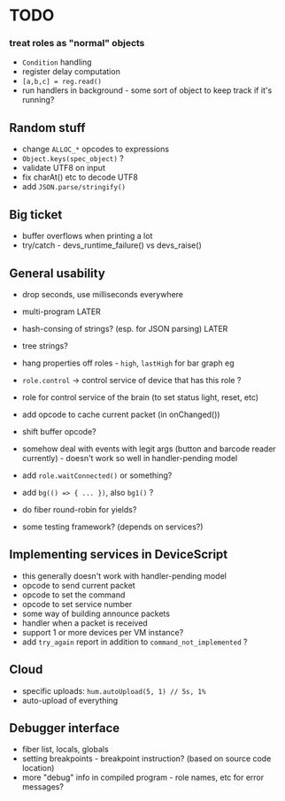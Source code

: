 # TODO

### treat roles as "normal" objects
* `Condition` handling
* register delay computation
* `[a,b,c] = reg.read()`
* run handlers in background - some sort of object to keep track if it's running?

## Random stuff
* change `ALLOC_*` opcodes to expressions
* `Object.keys(spec_object)` ?
* validate UTF8 on input
* fix charAt() etc to decode UTF8
* add `JSON.parse/stringify()`

## Big ticket
* buffer overflows when printing a lot
* try/catch - devs_runtime_failure() vs devs_raise()

## General usability

* drop seconds, use milliseconds everywhere
* multi-program LATER
* hash-consing of strings? (esp. for JSON parsing) LATER
* tree strings?

* hang properties off roles - `high`, `lastHigh` for bar graph eg
* `role.control` -> control service of device that has this role ?
* role for control service of the brain (to set status light, reset, etc)
* add opcode to cache current packet (in onChanged())
* shift buffer opcode?
* somehow deal with events with legit args (button and barcode reader currently) - doesn't work so well in handler-pending model
* add `role.waitConnected()` or something?
* add `bg(() => { ... })`, also `bg1()` ?
* do fiber round-robin for yields?
* some testing framework? (depends on services?)

## Implementing services in DeviceScript

* this generally doesn't work with handler-pending model
* opcode to send current packet
* opcode to set the command
* opcode to set service number
* some way of building announce packets
* handler when a packet is received
* support 1 or more devices per VM instance?
* add `try_again` report in addition to `command_not_implemented` ?

## Cloud

* specific uploads: `hum.autoUpload(5, 1) // 5s, 1%`
* auto-upload of everything

## Debugger interface

* fiber list, locals, globals
* setting breakpoints - breakpoint instruction? (based on source code location)
* more "debug" info in compiled program - role names, etc for error messages?

